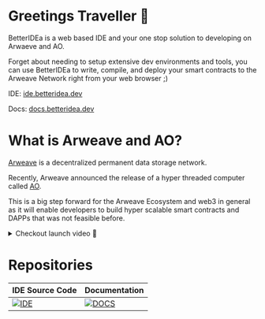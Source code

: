 # Greetings Traveller 👋

BetterIDEa is a web based IDE and your one stop solution to developing on Arwaeve and AO.

Forget about needing to setup extensive dev environments and tools, you can use BetterIDEa to write, compile, and deploy your smart contracts to the Arweave Network right from your web browser ;)

IDE: [ide.betteridea.dev](https://ide.betteridea.dev)

Docs: [docs.betteridea.dev](https://docs.betteridea.dev)

# What is Arweave and AO?

[Arweave](https://arweave.org) is a decentralized permanent data storage network.

Recently, Arweave announced the release of a hyper threaded computer called [AO](https://ao.arweave.dev).

This is a big step forward for the Arweave Ecosystem and web3 in general as it will enable developers to build hyper scalable smart contracts and DAPPs that was not feasible before.

<details>
<summary>Checkout launch video 📼</summary>

<iframe width="560" height="315" src="https://www.youtube.com/embed/9snJSH9CdUs?si=cojKLifQYwxiloyx" title="YouTube video player" frameborder="0" allow="accelerometer; autoplay; clipboard-write; encrypted-media; gyroscope; picture-in-picture; web-share" allowfullscreen></iframe>

</details>


# Repositories

| IDE Source Code | Documentation |
|---|---|
| [![IDE](https://github-readme-stats.vercel.app/api/pin/?username=betteridea-dev&repo=ide)](https://github.com/betteridea-dev/ide) | [![DOCS](https://github-readme-stats.vercel.app/api/pin/?username=betteridea-dev&repo=docs)](https://github.com/betteridea-dev/docs) |